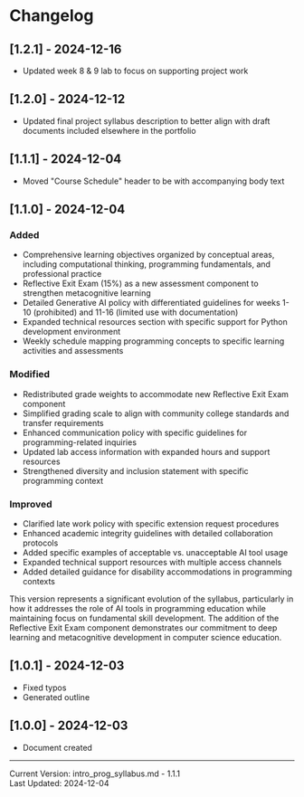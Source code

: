 # Changelog

## [1.2.1] - 2024-12-16
- Updated week 8 & 9 lab to focus on supporting project work
## [1.2.0] - 2024-12-12
- Updated final project syllabus description to better align with draft documents included elsewhere in the portfolio

## [1.1.1] - 2024-12-04
- Moved "Course Schedule" header to be with accompanying body text

## [1.1.0] - 2024-12-04

### Added
- Comprehensive learning objectives organized by conceptual areas, including computational thinking, programming fundamentals, and professional practice
- Reflective Exit Exam (15%) as a new assessment component to strengthen metacognitive learning
- Detailed Generative AI policy with differentiated guidelines for weeks 1-10 (prohibited) and 11-16 (limited use with documentation)
- Expanded technical resources section with specific support for Python development environment
- Weekly schedule mapping programming concepts to specific learning activities and assessments

### Modified
- Redistributed grade weights to accommodate new Reflective Exit Exam component
- Simplified grading scale to align with community college standards and transfer requirements
- Enhanced communication policy with specific guidelines for programming-related inquiries
- Updated lab access information with expanded hours and support resources
- Strengthened diversity and inclusion statement with specific programming context

### Improved
- Clarified late work policy with specific extension request procedures
- Enhanced academic integrity guidelines with detailed collaboration protocols
- Added specific examples of acceptable vs. unacceptable AI tool usage
- Expanded technical support resources with multiple access channels
- Added detailed guidance for disability accommodations in programming contexts

This version represents a significant evolution of the syllabus, particularly in how it addresses the role of AI tools in programming education while maintaining focus on fundamental skill development. The addition of the Reflective Exit Exam component demonstrates our commitment to deep learning and metacognitive development in computer science education.

## [1.0.1] - 2024-12-03

- Fixed typos
- Generated outline

## [1.0.0] - 2024-12-03

- Document created

---
Current Version: intro_prog_syllabus.md - 1.1.1  
Last Updated: 2024-12-04
